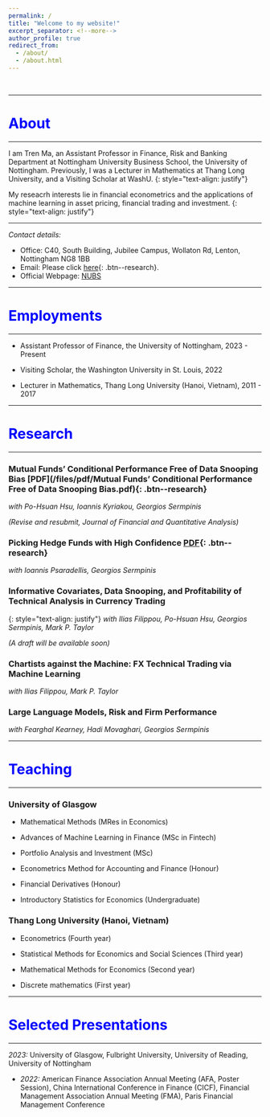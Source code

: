 ```yaml
---
permalink: /
title: "Welcome to my website!"
excerpt_separator: <!--more-->
author_profile: true
redirect_from: 
  - /about/
  - /about.html
---
```


$~$

---

<span style="color:blue"> About </span> 
======
---

I am Tren Ma, an Assistant Professor in Finance, Risk and Banking Department at Nottingham University Business School, the University of Nottingham. Previously, I was a Lecturer in Mathematics at Thang Long University, and a Visiting Scholar at WashU. 
{: style="text-align: justify"}

My reseacrh interests lie in financial econometrics and the applications of machine learning in asset pricing, financial trading and investment. 
{: style="text-align: justify"}

---

*Contact details:*

* Office: C40, South Building, Jubilee Campus, Wollaton Rd, Lenton, Nottingham NG8 1BB
* Email: Please click [here](mailto:Tren.Ma@nottingham.ac.uk){: .btn--research}.
* Official Webpage: [NUBS](https://www.nottingham.ac.uk/business/people/liztm.phtml)

---

<span style="color:blue"> Employments </span> 
======
---
* Assistant Professor of Finance, the University of Nottingham, 2023 - Present

* Visiting Scholar, the Washington University in St. Louis, 2022

* Lecturer in Mathematics, Thang Long University (Hanoi, Vietnam), 2011 - 2017

---

<span style="color:blue"> Research </span> 
======
---

### Mutual Funds’ Conditional Performance Free of Data Snooping Bias [PDF](/files/pdf/Mutual Funds’ Conditional Performance Free of Data Snooping Bias.pdf){: .btn--research}
*with Po-Hsuan Hsu, Ioannis Kyriakou, Georgios Sermpinis*

*(Revise and resubmit, Journal of Financial and Quantitative Analysis)*


### Picking Hedge Funds with High Confidence [PDF](/files/pdf/Picking_Hedge_Funds_with_High_Confidence.pdf){: .btn--research}
*with Ioannis Psaradellis, Georgios Sermpinis*


### Informative Covariates, Data Snooping, and Profitability of Technical Analysis in Currency Trading 
{: style="text-align: justify"}
*with Ilias Filippou, Po-Hsuan Hsu, Georgios Sermpinis, Mark P. Taylor*

*(A draft will be available soon)*

### Chartists against the Machine: FX Technical Trading via Machine Learning
*with Ilias Filippou, Mark P. Taylor*

### Large Language Models, Risk and Firm Performance
*with Fearghal Kearney, Hadi Movaghari, Georgios Sermpinis*

---

<span style="color:blue"> Teaching </span> 
=====
---

### University of Glasgow

  * Mathematical Methods (MRes in Economics)

  * Advances of Machine Learning in Finance (MSc in Fintech)

  * Portfolio Analysis and Investment (MSc)

  * Econometrics Method for Accounting and Finance (Honour)

  * Financial Derivatives (Honour)

  * Introductory Statistics for Economics (Undergraduate)
  
### Thang Long University (Hanoi, Vietnam)

  *   Econometrics (Fourth year)

  *   Statistical Methods for Economics and Social Sciences (Third year)

  *   Mathematical Methods for Economics (Second year)

  *   Discrete mathematics (First year)

---

<span style="color:blue"> Selected Presentations </span> 
=====
---

*2023:* University of Glasgow, Fulbright University, University of Reading, University of Nottingham

* *2022:*  American Finance Association Annual Meeting (AFA, Poster Session),  China International Conference in Finance (CICF), Financial Management Association Annual Meeting (FMA), Paris Financial Management Conference
